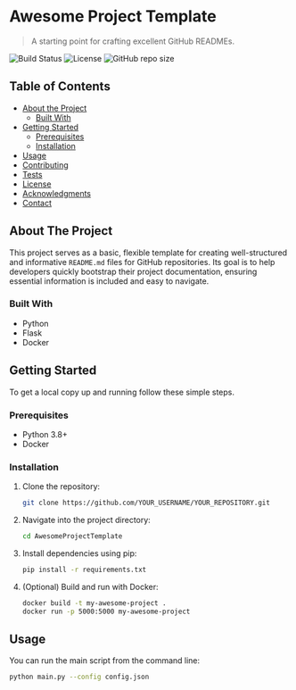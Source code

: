 # Awesome Project Template

> A starting point for crafting excellent GitHub READMEs.

![Build Status](https://img.shields.io/badge/build-passing-brightgreen)
![License](https://img.shields.io/badge/license-MIT-blue.svg)
![GitHub repo size](https://img.shields.io/github/repo-size/github/gitignore)

## Table of Contents

- [About the Project](#about-the-project)
  - [Built With](#built-with)
- [Getting Started](#getting-started)
  - [Prerequisites](#prerequisites)
  - [Installation](#installation)
- [Usage](#usage)
- [Contributing](#contributing)
- [Tests](#tests)
- [License](#license)
- [Acknowledgments](#acknowledgments)
- [Contact](#contact)

## About The Project

This project serves as a basic, flexible template for creating well-structured and informative `README.md` files for GitHub repositories. Its goal is to help developers quickly bootstrap their project documentation, ensuring essential information is included and easy to navigate.

### Built With

*   Python
*   Flask
*   Docker

## Getting Started

To get a local copy up and running follow these simple steps.

### Prerequisites

*   Python 3.8+
*   Docker

### Installation

1.  Clone the repository:
    ```bash
    git clone https://github.com/YOUR_USERNAME/YOUR_REPOSITORY.git
    ```
2.  Navigate into the project directory:
    ```bash
    cd AwesomeProjectTemplate
    ```
3.  Install dependencies using pip:
    ```bash
    pip install -r requirements.txt
    ```
4.  (Optional) Build and run with Docker:
    ```bash
    docker build -t my-awesome-project .
    docker run -p 5000:5000 my-awesome-project
    ```

## Usage

You can run the main script from the command line:

```bash
python main.py --config config.json
